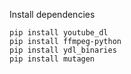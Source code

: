 Install dependencies
```
pip install youtube_dl
pip install ffmpeg-python
pip install ydl_binaries
pip install mutagen
```